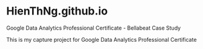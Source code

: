 # HienThNg.github.io

Google Data Analytics Professional Certificate - Bellabeat Case Study

This is my capture project for Google Data Analytics Professional Certificate
